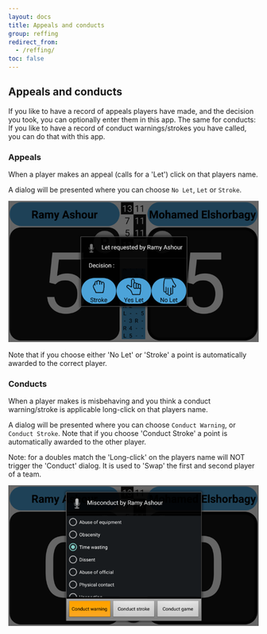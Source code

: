 ```yaml
---
layout: docs
title: Appeals and conducts
group: reffing
redirect_from:
  - /reffing/
toc: false
---
```

## Appeals and conducts

If you like to have a record of appeals players have made, and the decision you took, you can optionally enter them in this app.
The same for conducts: If you like to have a record of conduct warnings/strokes you have called, you can do that with this app.

### Appeals

When a player makes an appeal (calls for a 'Let') click on that players name.

A dialog will be presented where you can choose `No Let`, `Let` or `Stroke`.

![Squore with Appeal dialog"](../img/sb.main.10.appeal.dialog.png)

Note that if you choose either 'No Let' or 'Stroke' a point is automatically awarded to the correct player.

### Conducts

When a player makes is misbehaving and you think a conduct warning/stroke is applicable long-click on that players name.

A dialog will be presented where you can choose `Conduct Warning`, or `Conduct Stroke`.
Note that if you choose 'Conduct Stroke' a point is automatically awarded to the other player.

Note: for a doubles match the 'Long-click' on the players name will NOT trigger the 'Conduct' dialog.
It is used to 'Swap' the first and second player of a team.

![Squore with Conduct dialog"](../img/sb.main.11.conduct.dialog.png)

